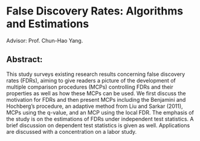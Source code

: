 # False Discovery Rates: Algorithms and Estimations
Advisor: Prof. Chun-Hao Yang. 

## Abstract: 
This study surveys existing research results concerning false discovery rates (FDRs), aiming to give readers a picture of the development of multiple comparison procedures (MCPs) controlling FDRs and their properties as well as how these MCPs can be used. We first discuss the motivation for FDRs and then present MCPs including the Benjamini and Hochberg’s procedure, an adaptive method from Liu and Sarkar (2011), MCPs using the q-value, and an MCP using the local FDR. The emphasis of the study is on the estimations of FDRs under independent test statistics. A brief discussion on dependent test statistics is given as well. Applications are discussed with a concentration on a labor study. 


